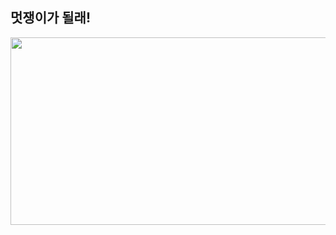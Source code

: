 <h2>멋쟁이가 될래!</h2>

<a href="https://www.gitanimals.org/en_US?utm_medium=image&utm_source=yeonwooda&utm_content=farm">
<img
  src="https://render.gitanimals.org/farms/yeonwooda"
  width="600"
  height="300"
/>
</a>
